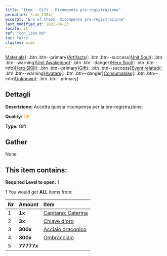 ```yaml
---
title: "Item - Gift - Ricompensa pre-registrazione"
permalink: /con_1384/
excerpt: "Era of Chaos  Ricompensa pre-registrazione"
last_modified_at: 2021-04-23
locale: it
ref: "con_1384.md"
toc: false
classes: wide
---
```

 [Materials](/ItemsIT/){: .btn .btn--primary}[Artifacts](/ItemsIT/Artifacts/){: .btn .btn--success}[Unit Soul](/ItemsIT/UnitSoul/){: .btn .btn--warning}[Unit Awakening](/ItemsIT/UnitAwakening/){: .btn .btn--danger}[Hero Soul](/ItemsIT/HeroSoul/){: .btn .btn--info}[Hero SKill](/ItemsIT/HeroSkill/){: .btn .btn--primary}[Gift](/ItemsIT/Gift/){: .btn .btn--success}[Event related](/ItemsIT/Events/){: .btn .btn--warning}[Avatars](/ItemsIT/Avatars/){: .btn .btn--danger}[Consumables](/ItemsIT/Consumables/){: .btn .btn--info}[Unknown](/ItemsIT/Unknown/){: .btn .btn--primary}

## Dettagli
 **Descrizione:** Accetta questa ricompensa per la pre-registrazione.

 **Quality:** <span style="color: #FF8C00">OK</span>

 **Type:** Gift

## Gather

  None

## This item contains:

 **Required Level to open:** 1

 1 You would get **ALL** items  from:

  | Nr | Amount |     Item    |
  |:---|:-------|:------------|
  | 1 |  **1x** | [Capitano: Caterina](/ItemsIT/con_1029/) |  | 
  | 2 |  **3x** | [Chiave d'oro](/ItemsIT/con_783/) |  | 
  | 3 |  **300x** | [Acciaio draconico](/ItemsIT/con_880/) |  | 
  | 4 |  **300x** | [Ombracciaio](/ItemsIT/con_881/) |  | 
  | 5 |  **77777x** | <i class="fas fa-coins"/> |  | 
